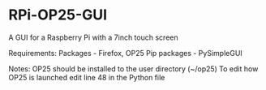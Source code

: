 # RPi-OP25-GUI
A GUI for a Raspberry Pi with a 7inch touch screen

Requirements:
Packages - Firefox, OP25
Pip packages - PySimpleGUI

Notes:
OP25 should be installed to the user directory (~/op25)
To edit how OP25 is launched edit line 48 in the Python file

